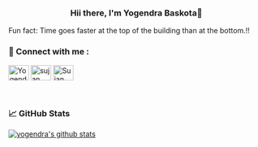 
<h3 align="center">
Hii there, I'm Yogendra Baskota👋 
</h3> 

Fun fact: Time goes faster at the top of the building than at the bottom.!!

### 🤝 Connect with me :

<a href="https://linkedin.com/in/yogendrabaskota" target="blank"><img align="center" src="https://raw.githubusercontent.com/rahuldkjain/github-profile-readme-generator/master/src/images/icons/Social/linked-in-alt.svg" alt="Yogendra baskota" height="30" width="40" /></a>
<a href="https://fb.com/sujan.baskota.39" target="blank"><img align="center" src="https://raw.githubusercontent.com/rahuldkjain/github-profile-readme-generator/master/src/images/icons/Social/facebook.svg" alt="sujan baskota" height="30" width="40"  /></a>
<a href="https://twitter.com/baskotasujan_" target="blank"><img align="center" src="https://raw.githubusercontent.com/rahuldkjain/github-profile-readme-generator/master/src/images/icons/Social/twitter.svg" alt="Sujan Baskota" height="30" width="40" /></a>







</br>





### 📈 GitHub Stats 

[![yogendra's github stats](https://github-readme-stats.vercel.app/api?username=yogendrabaskota)](https://github.com/yogendrabaskota)




